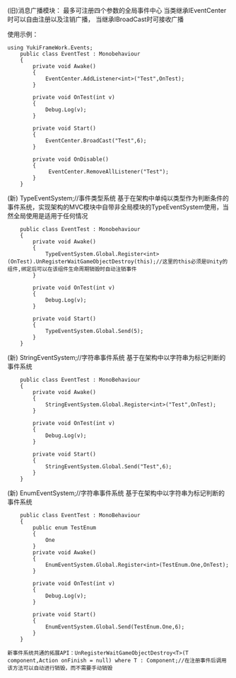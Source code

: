 (旧)消息广播模块：
最多可注册四个参数的全局事件中心
当类继承IEventCenter时可以自由注册以及注销广播，
当继承IBroadCast时可接收广播

使用示例：
```
using YukiFrameWork.Events;
    public class EventTest : Monobehaviour
    {
        private void Awake()
        {
            EventCenter.AddListener<int>("Test",OnTest);
        }

        private void OnTest(int v)
        {
            Debug.Log(v);
        }
    
        private void Start()
        {
            EventCenter.BroadCast("Test",6);
        }
    
        private void OnDisable()
        {
             EventCenter.RemoveAllListener("Test");
        }
    }
```
(新) TypeEventSystem;//事件类型系统
基于在架构中单纯以类型作为判断条件的事件系统，实现架构的MVC模块中自带非全局模块的TypeEventSystem使用，当然全局使用是适用于任何情况
```
    public class EventTest : Monobehaviour
    {
        private void Awake()
        {
            TypeEventSystem.Global.Register<int>(OnTest).UnRegisterWaitGameObjectDestroy(this);//这里的this必须是Unity的组件,绑定后可以在该组件生命周期销毁时自动注销事件
        }

        private void OnTest(int v)
        {
            Debug.Log(v);
        }
    
        private void Start()
        {
            TypeEventSystem.Global.Send(5);
        }    
    }
```
(新) StringEventSystem;//字符串事件系统
基于在架构中以字符串为标记判断的事件系统
```
    public class EventTest : MonoBehaviour
    {
        private void Awake()
        {
            StringEventSystem.Global.Register<int>("Test",OnTest);
        }

        private void OnTest(int v)
        {
            Debug.Log(v);
        }
    
        private void Start()
        {
            StringEventSystem.Global.Send("Test",6);
        }        
    }
```
(新) EnumEventSystem;//字符串事件系统
基于在架构中以字符串为标记判断的事件系统
```
    public class EventTest : MonoBehaviour
    {
        public enum TestEnum
        {
            One
        }
        private void Awake()
        {
            EnumEventSystem.Global.Register<int>(TestEnum.One,OnTest);
        }

        private void OnTest(int v)
        {
            Debug.Log(v);
        }
    
        private void Start()
        {
            EnumEventSystem.Global.Send(TestEnum.One,6);
        }        
    }
```
    新事件系统共通的拓展API：UnRegisterWaitGameObjectDestroy<T>(T component,Action onFinish = null) where T : Component;//在注册事件后调用该方法可以自动进行销毁，而不需要手动销毁
